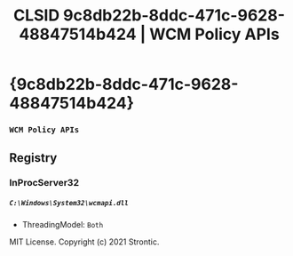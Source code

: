 ﻿---
title: "CLSID 9c8db22b-8ddc-471c-9628-48847514b424 | WCM Policy APIs"
excerpt: What is COM-Object CLSID 9c8db22b-8ddc-471c-9628-48847514b424?
---

# {9c8db22b-8ddc-471c-9628-48847514b424}

### `WCM Policy APIs`

## Registry


### InProcServer32

##### `C:\Windows\System32\wcmapi.dll`
* ThreadingModel: `Both`

MIT License. Copyright (c) 2021 Strontic.


